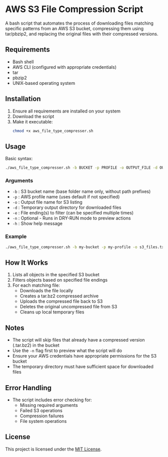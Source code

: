 # AWS S3 File Compression Script

A bash script that automates the process of downloading files matching specific patterns from an AWS S3 bucket, compressing them using tar/pbzip2, and replacing the original files with their compressed versions.

## Requirements

- Bash shell
- AWS CLI (configured with appropriate credentials)
- tar
- pbzip2
- UNIX-based operating system

## Installation

1. Ensure all requirements are installed on your system
2. Download the script
3. Make it executable:
   ```bash
   chmod +x aws_file_type_compresser.sh
   ```

## Usage

Basic syntax:
```bash
./aws_file_type_compresser.sh -b BUCKET -p PROFILE -o OUTPUT_FILE -d OUTPUT_DIR -e ENDING1 [-e ENDING2 ...] [-n]
```

### Arguments

- `-b` : S3 bucket name (base folder name only, without path prefixes)
- `-p` : AWS profile name (uses default if not specified)
- `-o` : Output file name for S3 listing
- `-d` : Temporary output directory for downloaded files
- `-e` : File ending(s) to filter (can be specified multiple times)
- `-n` : Optional - Runs in DRY-RUN mode to preview actions
- `-h` : Show help message

### Example

```bash
./aws_file_type_compresser.sh -b my-bucket -p my-profile -o s3_files.txt -d /tmp/output -e loom -e matrix.txt -n
```

## How It Works

1. Lists all objects in the specified S3 bucket
2. Filters objects based on specified file endings
3. For each matching file:
   - Downloads the file locally
   - Creates a tar.bz2 compressed archive
   - Uploads the compressed file back to S3
   - Deletes the original uncompressed file from S3
   - Cleans up local temporary files

## Notes

- The script will skip files that already have a compressed version (.tar.bz2) in the bucket
- Use the `-n` flag first to preview what the script will do
- Ensure your AWS credentials have appropriate permissions for the S3 bucket
- The temporary directory must have sufficient space for downloaded files

## Error Handling

- The script includes error checking for:
  - Missing required arguments
  - Failed S3 operations
  - Compression failures
  - File system operations

## License

This project is licensed under the [MIT License](LICENSE).
